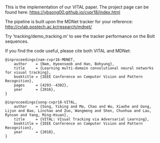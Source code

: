 This is the implementation of our VITAL paper. The project page can be found here:
https://ybsong00.github.io/cvpr18/index.html

The pipeline is built upon the MDNet tracker for your reference:
http://cvlab.postech.ac.kr/research/mdnet/

Try 'tracking/demo_tracking.m' to see the tracker performance on the Bolt sequences.

<p>If you find the code useful, please cite both VITAL and MDNet:</p>

<pre><code>@inproceedings{nam-cvpr16-MDNET,
    author    = {Nam, Hyeonseob and Han, Bohyung}, 
    title     = {Learning multi-domain convolutional neural networks for visual tracking}, 
    booktitle = {IEEE Conference on Computer Vision and Pattern Recognition},    
    pages     = {4293--4302},
    year      = {2016},
}
</code></pre>

<pre><code>@inproceedings{song-cvpr18-VITAL,
    author    = {Song, Yibing and Ma, Chao and Wu, Xiaohe and Gong, Lijun and Bao, Linchao and Zuo, Wangmeng and Shen, Chunhua and Lau, Rynson and Yang, Ming-Hsuan}, 
    title     = {VITAL: VIsual Tracking via Adversarial Learning}, 
    booktitle = {IEEE Conference on Computer Vision and Pattern Recognition},    
    year      = {2018},
}
</code></pre>


